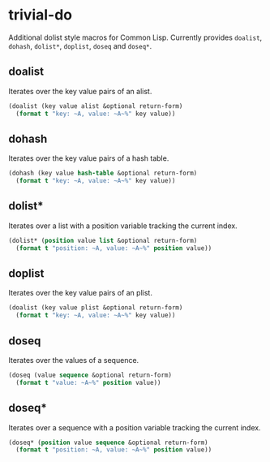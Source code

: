 # trivial-do

Additional dolist style macros for Common Lisp. Currently provides `doalist`, `dohash`, `dolist*`, `doplist`, `doseq` and `doseq*`.

## doalist

Iterates over the key value pairs of an alist.

```lisp
(doalist (key value alist &optional return-form)
  (format t "key: ~A, value: ~A~%" key value))
```

## dohash

Iterates over the key value pairs of a hash table.

```lisp
(dohash (key value hash-table &optional return-form)
  (format t "key: ~A, value: ~A~%" key value))
```

## dolist*

Iterates over a list with a position variable tracking the current index.

```lisp
(dolist* (position value list &optional return-form)
  (format t "position: ~A, value: ~A~%" position value))
```

## doplist

Iterates over the key value pairs of an plist.

```lisp
(doalist (key value plist &optional return-form)
  (format t "key: ~A, value: ~A~%" key value))
```

## doseq

Iterates over the values of a sequence.

```lisp
(doseq (value sequence &optional return-form)
  (format t "value: ~A~%" position value))
```

## doseq*

Iterates over a sequence with a position variable tracking the current index.

```lisp
(doseq* (position value sequence &optional return-form)
  (format t "position: ~A, value: ~A~%" position value))
```
